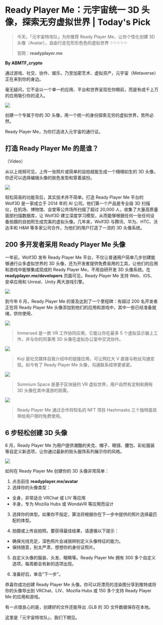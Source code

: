# Ready Player Me：元宇宙统一 3D 头像，探索无穷虚拟世界 | Today's Pick

> 今天，「元宇宙特攻队」为你推荐 Ready Player Me，让你个性化创建 3D 头像（Avatar），自由行走在形形色色的虚拟世界 ✨✨✨✨✨
>
> 官网：**readyplayer.me**

**By ABMTF_crypto**

通过游戏、社交、协作、娱乐，乃至加密艺术、虚拟资产，元宇宙（Metaverse）正在来到你的身边。

毫无疑问，它不会以一个单一的应用、平台和世界呈现在你眼前，而是有成千上万的应用吸引你的浸入。

![](./cover.jpg)

创建一个专属于你的 3D 头像，用一个统一的身份探索无穷的虚拟世界，势所必然。

Ready Player Me，为你打造进入元宇宙的通行证。

## 打造 Ready Player Me 的是谁？

（Video）

从以上视频可见，上传一张照片或简单的自拍就能生成一个栩栩如生的 3D 头像，你还可以选择编辑头像的肤色发型和穿着装扮。

![](./scanner.jpg)

轻松简易的功能背后，其实技术并不简单。打造 Ready Player Me 平台的 Wolf3D 是一家成立于 2014 年的 AI 公司。他们第一个产品是专业级 3D 扫描仪，在机场、博物馆、会堂等公共场所扫描了超过 20,000 人，收集了大量高质量面部扫描数据库，让 Wolf3D 建立深度学习模型，从而能够根据任何一张任何设备拍摄的自拍照生成完美的虚拟头像。几年来，Wolf3D 与腾讯、华为、HTC、沃达丰和 H&M 等多家公司合作，为他们的用户打造了一流的 3D 头像系统。

## 200 多开发者采用 Ready Player Me 头像

一年前，Wolf3D 发布 Ready Player Me 平台，不仅让普通用户简单几步创建能够通行众多虚拟世界的 3D 头像，还为开发者提供免费易用的工具，让他们的应用和游戏中能够集成现成的 Ready Player Me，不用自研开发 3D 头像系统。在 **readyplayer.me/developers** 页面可见，Ready Player Me 支持 Web、iOS、安卓应用和 Unreal、Unity 两大游戏引擎。

![](./partner.jpg)

到今年 6 月，Ready Player Me 的普及达到了一个里程碑：有超过 200 名开发者正在将 Ready Player Me 头像添加到他们的应用和游戏中，其中一些已经准备就绪，供你使用、

![](./immersed.jpg)

> Immersed 是一款 VR 工作协同应用，它能让你在最多 5 个虚拟显示器上工作，并与你的同事用 3D 头像在虚拟办公室中交流协作。

![](./koji.jpg)

> Koji 是社交媒体自我介绍中的链接应用，可让网红大 V 直接与粉丝沟通变现。如今有了 Ready Player Me 头像，沟通联系纽带更紧密。

![](./somnium.jpg)

> Somnium Space 是基于区块链的 VR 虚拟世界，用户自然有定制和拥有 3D 头像在其中漫游的刚需。

![](./hashmasks.jpg)

> Ready Player Me 通过合作将知名的 NFT 项目 Hashmasks 三个独特面具带给用户限时免费使用。

## 6 步轻松创建 3D 头像

6 月，Ready Player Me 为用户提供潮酷的夹克、帽子、眼镜、腰包、彩虹服装等自定义新选项，让你通过最新的街头服饰系列展示你的风格。

![](./outfit.jpg)

如何在 Ready Player Me 创建你的 3D 头像非常简单：

1. 点击前往 **readyplayer.me/avatar**
2. 选择你的头像类型：

- 全身，非常适合 VRChat 或 LIV 等应用
- 半身，专为 Mozilla Hubs 或 WondaVR 等应用而设计

3. 选择你的体型。如果你不指定，算法将根据你在下一步中提供的照片选择最匹配的体型。

4. 拍摄或上传自拍照。要获得最佳结果，请遵循以下提示：

- 确保光线充足，深色照片会减弱辨别定义头像特征的能力。
- 保持随意，别太严肃，想想你的身份证照片。

5. 自定义头像的服装、头发、眼睛等。Ready Player Me 拥有 300 多个自定义选项，每周都会有新的选项出现。

6. 准备好后，单击“下一步”。

恭喜你成功创建 Ready Player Me 头像。你可以将漂亮的渲染图分享到推特或将你的头像导出到 VRChat、LIV、Mozilla Hubs 或 150 多个支持 Ready Player Me 的应用和游戏。

有一点很良心的是，创建好的文件还能导出 .GLB 的 3D 文件数据保存在本地。

这里是「元宇宙特攻队」，我们下期见。

